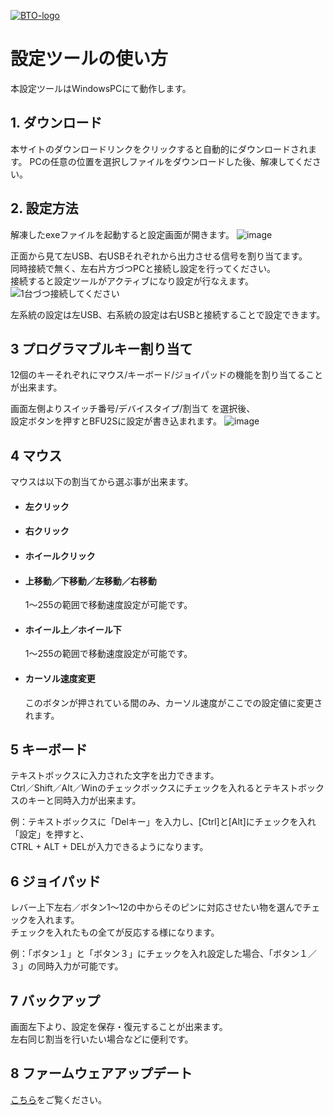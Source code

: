 [![BTO-logo](https://bit-trade-one.co.jp/wp/wp-content/uploads/2022/05/logo.png)](https://bit-trade-one.co.jp/)
# 設定ツールの使い方

本設定ツールはWindowsPCにて動作します。

## 1. ダウンロード

本サイトのダウンロードリンクをクリックすると自動的にダウンロードされます。
PCの任意の位置を選択しファイルをダウンロードした後、解凍してください。

## 2. 設定方法

解凍したexeファイルを起動すると設定画面が開きます。
![image](https://user-images.githubusercontent.com/85532743/169957823-f0785a6c-82be-4a5e-af4c-fc42b5dfee71.png)

正面から見て左USB、右USBそれぞれから出力させる信号を割り当てます。  
同時接続で無く、左右片方づつPCと接続し設定を行ってください。  
接続すると設定ツールがアクティブになり設定が行なえます。
![1台づつ接続してください](https://user-images.githubusercontent.com/85532743/169960442-45e18a9a-8fe2-4459-8532-6a263235ff17.png)

左系統の設定は左USB、右系統の設定は右USBと接続することで設定できます。

## 3 プログラマブルキー割り当て

12個のキーそれぞれにマウス/キーボード/ジョイパッドの機能を割り当てることが出来ます。

画面左側よりスイッチ番号/デバイスタイプ/割当て を選択後、  
設定ボタンを押すとBFU2Sに設定が書き込まれます。
![image](https://user-images.githubusercontent.com/85532743/169958337-f71935c8-a34b-44c2-8b5b-a9ba05abdd00.png)


## 4 マウス

マウスは以下の割当てから選ぶ事が出来ます。


- ####  左クリック

- #### 右クリック  

- #### ホイールクリック

- #### 上移動／下移動／左移動／右移動 
   1～255の範囲で移動速度設定が可能です。

- #### ホイール上／ホイール下
   1～255の範囲で移動速度設定が可能です。  

- #### カーソル速度変更
   このボタンが押されている間のみ、カーソル速度がここでの設定値に変更されます。  

## 5 キーボード

テキストボックスに入力された文字を出力できます。  
Ctrl／Shift／Alt／Winのチェックボックスにチェックを入れるとテキストボックスのキーと同時入力が出来ます。 



例：テキストボックスに「Delキー」を入力し、[Ctrl]と[Alt]にチェックを入れ「設定」を押すと、  
CTRL + ALT + DELが入力できるようになります。

## 6 ジョイパッド

レバー上下左右／ボタン1～12の中からそのピンに対応させたい物を選んでチェックを入れます。  
チェックを入れたもの全てが反応する様になります。  



例：「ボタン１」と「ボタン３」にチェックを入れ設定した場合、「ボタン１／３」の同時入力が可能です。


## 7 バックアップ

画面左下より、設定を保存・復元することが出来ます。  
左右同じ割当を行いたい場合などに便利です。

## 8 ファームウェアアップデート

[こちら](FirmwareUpdate.md)をご覧ください。
